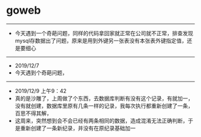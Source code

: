 # goweb
-------
* 今天遇到一个奇葩问题，同样的代码拿回家就正常在公司就不正常，排查发现mysql存数据出了问题，原来是用到外键另一张表没有本张表外键指定值，还是要细心
------
* 2019/12/7
* 今天遇到个奇葩问题，
------
* 2019/12/9 上午9：42
* 真的是沙雕了，上周做了个东西，去数据库判断有没有这个记录，有就加一，没有就创建，数据库里原有几条一样的记录，我每次执行都重新创建了一条，百思不得其解，
* 这周来，突然想到会不会已经有两条相同的数据，造成混淆无法正确判断，于是重新创建了一条新纪录，并没有在原纪录基础加一
